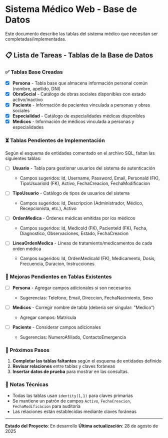 # Sistema Médico Web - Base de Datos

Este documento describe las tablas del sistema médico que necesitan ser completadas/implementadas.

## 📋 Lista de Tareas - Tablas de la Base de Datos

### ✅ Tablas Base Creadas

-   [x] **Persona** - Tabla base que almacena información personal común (nombre, apellido, DNI)
-   [x] **ObraSocial** - Catálogo de obras sociales disponibles con estado activo/inactivo
-   [x] **Paciente** - Información de pacientes vinculada a personas y obras sociales
-   [x] **Especialidad** - Catálogo de especialidades médicas disponibles
-   [x] **Medicos** - Información de médicos vinculada a personas y especialidades

### ⏳ Tablas Pendientes de Implementación

Según el esquema de entidades comentado en el archivo SQL, faltan las siguientes tablas:

-   [ ] **Usuario** - Tabla para gestionar usuarios del sistema de autenticación

    -   Campos sugeridos: Id, Username, Password, Email, PersonaId (FK), TipoUsuarioId (FK), Activo, FechaCreacion, FechaModificacion

-   [ ] **TipoUsuario** - Catálogo de tipos de usuarios del sistema

    -   Campos sugeridos: Id, Descripcion (Administrador, Médico, Recepcionista, etc.), Activo

-   [ ] **OrdenMedica** - Órdenes médicas emitidas por los médicos

    -   Campos sugeridos: Id, MedicoId (FK), PacienteId (FK), Fecha, Diagnostico, Observaciones, Estado, FechaCreacion

-   [ ] **LineaOrdenMedica** - Líneas de tratamiento/medicamentos de cada orden médica
    -   Campos sugeridos: Id, OrdenMedicaId (FK), Medicamento, Dosis, Frecuencia, Duracion, Instrucciones

### 🔧 Mejoras Pendientes en Tablas Existentes

-   [ ] **Persona** - Agregar campos adicionales si son necesarios

    -   Sugerencias: Telefono, Email, Direccion, FechaNacimiento, Sexo

-   [ ] **Medicos** - Corregir nombre de tabla (debería ser singular: "Medico")

    -   Agregar campos: Matricula

-   [ ] **Paciente** - Considerar campos adicionales
    -   Sugerencias: NumeroAfiliado, ContactoEmergencia

### 🎯 Próximos Pasos

1. **Completar las tablas faltantes** según el esquema de entidades definido
2. **Revisar relaciones** entre tablas y claves foráneas
3. **Insertar datos de prueba** para mostrar en las consultas.

### 📝 Notas Técnicas

-   Todas las tablas usan `identity(1,1)` para claves primarias
-   Se mantiene un patrón de campos `Activo`, `FechaCreacion`, `FechaModificacion` para auditoría
-   Las relaciones están establecidas mediante claves foráneas

---

**Estado del Proyecto**: En desarrollo
**Última actualización**: 28 de agosto de 2025
